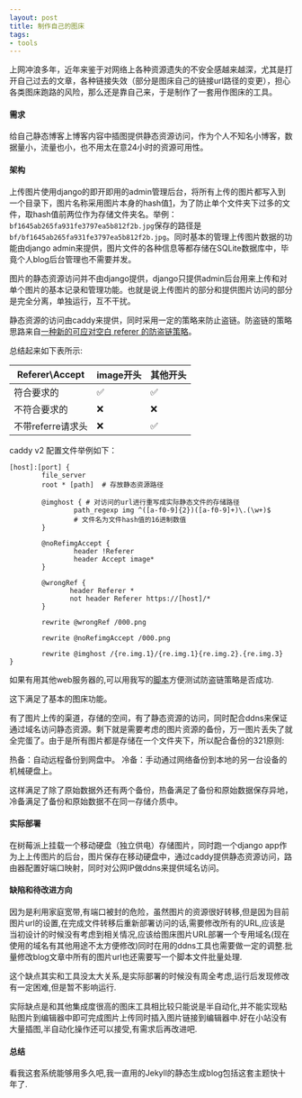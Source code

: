 ```yaml
---
layout: post
title: 制作自己的图床
tags:
- tools
---
```


上网冲浪多年，近年来鉴于对网络上各种资源遗失的不安全感越来越深，尤其是打开自己过去的文章，各种链接失效（部分是图床自己的链接url路径的变更），担心各类图床跑路的风险，那么还是靠自己来，于是制作了一套用作图床的工具。

#### 需求
给自己静态博客上博客内容中插图提供静态资源访问，作为个人不知名小博客，数据量小，流量也小，也不用太在意24小时的资源可用性。

#### 架构
上传图片使用django的即开即用的admin管理后台，将所有上传的图片都写入到一个目录下，图片名称采用图片本身的hash值[1]，为了防止单个文件夹下过多的文件，取hash值前两位作为存储文件夹名。举例：`bf1645ab265fa931fe3797ea5b812f2b.jpg`保存的路径是`bf/bf1645ab265fa931fe3797ea5b812f2b.jpg`。同时基本的管理上传图片数据的功能由django admin来提供，图片文件的各种信息等都存储在SQLite数据库中，毕竟个人blog后台管理也不需要并发。

图片的静态资源访问并不由django提供，django只提供admin后台用来上传和对单个图片的基本记录和管理功能。也就是说上传图片的部分和提供图片访问的部分是完全分离，单独运行，互不干扰。

静态资源的访问由caddy来提供，同时采用一定的策略来防止盗链。防盗链的策略思路来自[一种新的可应对空白 referer 的防盗链策略](https://blog.wolfogre.com/posts/anti-hotlinking-without-referer/)。

总结起来如下表所示:

| Referer\Accept |image开头|其他开头|
|----------------|---------|-------|
|   符合要求的    |    ✅  |   ✅  |
|  不符合要求的   |    ❌  |   ❌  |
|不带referre请求头|    ❌  |   ✅  |


caddy v2 配置文件举例如下：
```
[host]:[port] {
        file_server
        root * [path]  # 存放静态资源路径

        @imghost { # 对访问的url进行重写成实际静态文件的存储路径
                path_regexp img ^([a-f0-9]{2})([a-f0-9]+)\.(\w+)$
                # 文件名为文件hash值的16进制数值
        }

        @noRefimgAccept {
                header !Referer
                header Accept image*
        }

        @wrongRef {
               header Referer *
               not header Referer https://[host]/*
        }

        rewrite @wrongRef /000.png
        
        rewrite @noRefimgAccept /000.png
        
        rewrite @imghost /{re.img.1}/{re.img.1}{re.img.2}.{re.img.3}
}
```

如果有用其他web服务器的,可以用我写的[脚本](https://gist.github.com/xavierskip/5b8d3e29653be2133ffcc77df0d1ea71)方便测试防盗链策略是否成功.

这下满足了基本的图床功能。

有了图片上传的渠道，存储的空间，有了静态资源的访问，同时配合ddns来保证通过域名访问静态资源。剩下就是需要考虑的图片资源的备份，万一图片丢失了就全完蛋了。由于是所有图片都是存储在一个文件夹下，所以配合备份的321原则:

热备：自动远程备份到网盘中。
冷备：手动通过网络备份到本地的另一台设备的机械硬盘上。

这样满足了除了原始数据外还有两个备份，热备满足了备份和原始数据保存异地，冷备满足了备份和原始数据不在同一存储介质中。

#### 实际部署
在树莓派上挂载一个移动硬盘（独立供电）存储图片，同时跑一个django app作为上上传图片的后台，图片保存在移动硬盘中，通过caddy提供静态资源访问，路由器配置好端口映射，同时对公网IP做ddns来提供域名访问。

#### 缺陷和待改进方向
因为是利用家庭宽带,有端口被封的危险，虽然图片的资源很好转移,但是因为目前图片url的设置,在完成文件转移后重新部署访问的话,需要修改所有的URL,应该是当初设计的时候没有考虑到相关情况,应该给图床图片URL部署一个专用域名(现在使用的域名有其他用途不太方便修改)同时在用的ddns工具也需要做一定的调整.批量修改blog文章中所有的图片url也还需要写一个脚本文件批量处理.

这个缺点其实和工具没太大关系,是实际部署的时候没有周全考虑,运行后发现修改有一定困难,但是暂不影响运行.

实际缺点是和其他集成度很高的图床工具相比较只能说是半自动化,并不能实现粘贴图片到编辑器中即可完成图片上传同时插入图片链接到编辑器中.好在小站没有大量插图,半自动化操作还可以接受,有需求后再改进吧.

#### 总结
看我这套系统能够用多久吧,我一直用的Jekyll的静态生成blog包括这套主题快十年了.

[1]: https://stackoverflow.com/questions/15885201/django-uploads-discard-uploaded-duplicates-use-existing-file-md5-based-check